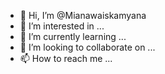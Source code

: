 - 👋 Hi, I’m @Mianawaiskamyana
- 👀 I’m interested in ...
- 🌱 I’m currently learning ...
- 💞️ I’m looking to collaborate on ...
- 📫 How to reach me ...

<!---
Mianawaiskamyana/Mianawaiskamyana is a ✨ special ✨ repository because its `README.md` (this file) appears on your GitHub profile.
You can click the Preview link to take a look at your changes.
--->
